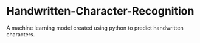 # Handwritten-Character-Recognition
 A machine learning model created using python to predict handwritten characters.
